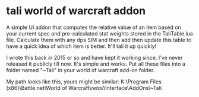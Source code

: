 # tali world of warcraft addon

A simple UI addon that computes the relative value of an item based on your current spec and pre-calculated stat weights stored in the TaliTable.lua file. Calculate them with any dps SIM and then add then update this table to have a quick idea of which item is better. It'll tali it up quickly!

I wrote this back in 2015 or so and have kept it working since. I've never released it publicly till now. It's simple and works. Put all these files into a folder named "~Tali" in your world of warcraft add-on folder.

My path looks like this, yours might be similar:
K:\Program Files (x86)\Battle.net\World of Warcraft\\_retail_\Interface\AddOns\\~Tali

